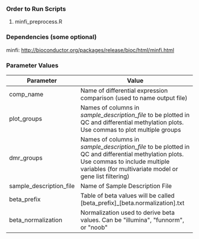 ### Order to Run Scripts ###

1) minfi_preprocess.R


### Dependencies (some optional) ###

minfi: http://bioconductor.org/packages/release/bioc/html/minfi.html

### Parameter Values ###
| Parameter | Value|
|---|---|
|comp_name | Name of differential expression comparison (used to name output file)
|plot_groups | Names of columns in *sample_description_file* to be plotted in QC and differential methylation plots.  Use commas to plot multiple groups|
|dmr_groups | Names of columns in *sample_description_file* to be plotted in QC and differential methylation plots.  Use commas to include multiple variables (for multivariate model or gene list filtering)|
|sample_description_file|Name of Sample Description File|
|beta_prefix|Table of beta values will be called [beta_prefix]_[beta.normalization].txt|
|beta_normalization|Normalization used to derive beta values.  Can be "illumina", "funnorm", or "noob"|